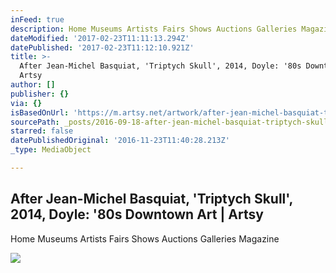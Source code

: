 ```yaml
---
inFeed: true
description: Home Museums Artists Fairs Shows Auctions Galleries Magazine
dateModified: '2017-02-23T11:11:13.294Z'
datePublished: '2017-02-23T11:12:10.921Z'
title: >-
  After Jean-Michel Basquiat, 'Triptych Skull', 2014, Doyle: '80s Downtown Art |
  Artsy
author: []
publisher: {}
via: {}
isBasedOnUrl: 'https://m.artsy.net/artwork/after-jean-michel-basquiat-triptych-skull'
sourcePath: _posts/2016-09-18-after-jean-michel-basquiat-triptych-skull-2014-doyle.md
starred: false
datePublishedOriginal: '2016-11-23T11:40:28.213Z'
_type: MediaObject

---
```

<article style=""><h1>After Jean-Michel Basquiat, 'Triptych Skull', 2014, Doyle: '80s Downtown Art | Artsy</h1><p>Home Museums Artists Fairs Shows Auctions Galleries Magazine</p><img src="https://d32dm0rphc51dk.cloudfront.net/5dveSPxrTf7QYqIMd2zE7w/normalized.jpg" /></article>